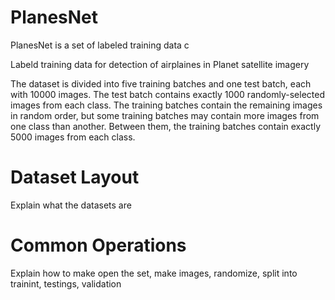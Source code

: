 # PlanesNet

PlanesNet is a set of labeled training data c

Labeld training data for detection of airplaines in Planet satellite imagery

The dataset is divided into five training batches and one test batch, each with 10000 images. The test batch contains exactly 1000 randomly-selected images from each class. The training batches contain the remaining images in random order, but some training batches may contain more images from one class than another. Between them, the training batches contain exactly 5000 images from each class. 

# Dataset Layout

Explain what the datasets are

# Common Operations

Explain how to make open the set, make images, randomize, split into trainint, testings, validation
